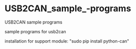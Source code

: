 # USB2CAN_sample_-programs
USB2CAN sample programs

sample programs for usb2can

installation for support module: "sudo pip install python-can"
